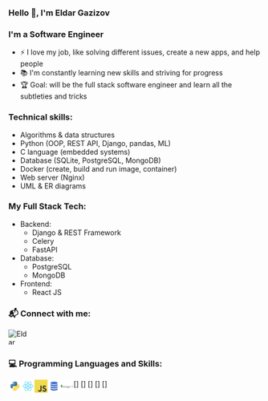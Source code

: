 
### Hello 👋, I'm Eldar Gazizov

### I'm a Software Engineer
- ⚡  I love my job, like solving different issues, create a new apps, and help people
- 📚 I'm constantly learning new skills and striving for progress
- 🏆 Goal: will be the full stack software engineer and learn all the subtleties and tricks


### Technical skills:
- Algorithms & data structures
- Python (OOP, REST API, Django, pandas, ML)
- C language (embedded systems)
- Database (SQLite, PostgreSQL, MongoDB)
- Docker (create, build and run image, container)
- Web server (Nginx)
- UML & ER diagrams


### My Full Stack Tech:
- Backend:
  - Django & REST Framework
  - Celery
  - FastAPI
- Database:
  - PostgreSQL
  - MongoDB
- Frontend:
  - React JS


### 📬 Connect with me:
[<img align="left" src="https://raw.githubusercontent.com/rahuldkjain/github-profile-readme-generator/master/src/images/icons/Social/linked-in-alt.svg" alt="Eldar Gazizov | LinkedIn" height="30" width="40" />][linkedin]

<br />
<br />

### 💻 Programming Languages and Skills:
[<img align="left" target="_blank" alt="Python" width="26px" src="https://raw.githubusercontent.com/github/explore/80688e429a7d4ef2fca1e82350fe8e3517d3494d/topics/python/python.png" />]
[<img align="left" target="_blank" alt="React" width="26px" src="https://raw.githubusercontent.com/github/explore/80688e429a7d4ef2fca1e82350fe8e3517d3494d/topics/react/react.png" />]
[<img align="left" target="_blank" alt="JavaScript" width="26px" src="https://raw.githubusercontent.com/github/explore/80688e429a7d4ef2fca1e82350fe8e3517d3494d/topics/javascript/javascript.png" />]
[<img align="left" target="_blank" alt="SQL" width="26px" src="https://raw.githubusercontent.com/github/explore/80688e429a7d4ef2fca1e82350fe8e3517d3494d/topics/sql/sql.png" />]
[<img align="left" target="_blank" alt="MongoDB" width="26px" src="https://raw.githubusercontent.com/github/explore/80688e429a7d4ef2fca1e82350fe8e3517d3494d/topics/mongodb/mongodb.png" />]


[linkedin]: https://www.linkedin.com/in/eldar-gazizov
